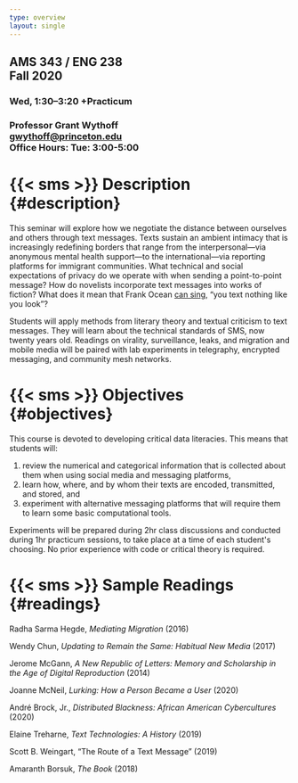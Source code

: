 ```yaml
---
type: overview
layout: single
---
```


<div class="mw6 center bl br pa3 tc">

## AMS 343 / ENG 238<br>Fall 2020

### Wed, 1:30–3:20 +Practicum

### Professor Grant Wythoff<br>gwythoff@princeton.edu<br>Office Hours: Tue: 3:00-5:00

</div>

# {{< sms >}} Description {#description}

This seminar will explore how we negotiate the distance between ourselves and others through text messages. Texts sustain an ambient intimacy that is increasingly redefining borders that range from the interpersonal—via anonymous mental health support—to the international—via reporting platforms for immigrant communities. What technical and social expectations of privacy do we operate with when sending a point-to-point message? How do novelists incorporate text messages into works of fiction? What does it mean that Frank Ocean [can sing](https://www.youtube.com/watch?v=ZnnwfgqdEGM), “you text nothing like you look”?

Students will apply methods from literary theory and textual criticism to text messages. They will learn about the technical standards of SMS, now twenty years old. Readings on virality, surveillance, leaks, and migration and mobile media will be paired with lab experiments in telegraphy, encrypted messaging, and community mesh networks.

# {{< sms >}} Objectives {#objectives}

This course is devoted to developing critical data literacies. This means that students will:

1) review the numerical and categorical information that is collected about them when using social media and messaging platforms,
2) learn how, where, and by whom their texts are encoded, transmitted, and stored, and
3) experiment with alternative messaging platforms that will require them to learn some basic computational tools.

Experiments will be prepared during 2hr class discussions and conducted during 1hr practicum sessions, to take place at a time of each student's choosing. No prior experience with code or critical theory is required.

# {{< sms >}} Sample Readings {#readings}

Radha Sarma Hegde, *Mediating Migration* (2016)

Wendy Chun, *Updating to Remain the Same: Habitual New Media* (2017)

Jerome McGann, *A New Republic of Letters: Memory and Scholarship in the Age of Digital Reproduction* (2014)

Joanne McNeil, *Lurking: How a Person Became a User* (2020)

André Brock, Jr., *Distributed Blackness: African American Cybercultures* (2020)

Elaine Treharne, *Text Technologies: A History* (2019)

Scott B. Weingart, “The Route of a Text Message” (2019)

Amaranth Borsuk, *The Book* (2018)
